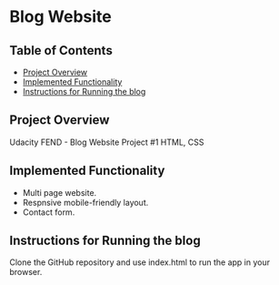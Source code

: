# Blog Website

## Table of Contents

* [Project Overview](#Project-Overview)
* [Implemented Functionality](#Implemented-Functionality)
* [Instructions for Running the blog](#Instructions-for-Running-the-Blog)

## Project Overview

Udacity FEND - Blog Website Project #1
HTML, CSS

## Implemented Functionality

- Multi page website.
- Respnsive mobile-friendly layout.
- Contact form.

## Instructions for Running the blog

Clone the GitHub repository and use index.html to run the app in your browser.